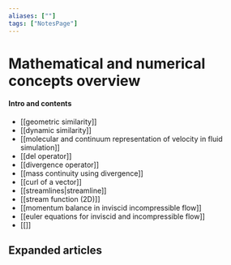 ```yaml
---
aliases: [""]
tags: ["NotesPage"]
---
```


# Mathematical and numerical concepts overview

#### Intro and contents
- [[geometric similarity]]
- [[dynamic similarity]]
- [[molecular and continuum representation of velocity in fluid simulation]]
- [[del operator]]
- [[divergence operator]]
- [[mass continuity using divergence]]
- [[curl of a vector]]
- [[streamlines|streamline]]
- [[stream function (2D)]]
- [[momentum balance in inviscid incompressible flow]]
- [[euler equations for inviscid and incompressible flow]]
- [[]]


## Expanded articles
